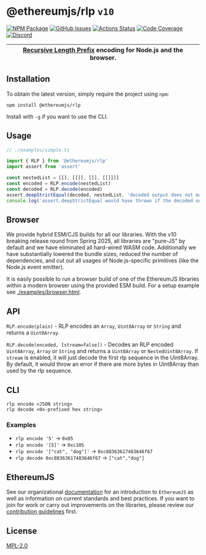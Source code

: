# @ethereumjs/rlp `v10`

[![NPM Package][rlp-npm-badge]][rlp-npm-link]
[![GitHub Issues][rlp-issues-badge]][rlp-issues-link]
[![Actions Status][rlp-actions-badge]][rlp-actions-link]
[![Code Coverage][rlp-coverage-badge]][rlp-coverage-link]
[![Discord][discord-badge]][discord-link]

| [Recursive Length Prefix](https://ethereum.org/en/developers/docs/data-structures-and-encoding/rlp) encoding for Node.js and the browser. |
| ----------------------------------------------------------------------------------------------------------------------------------------- |

## Installation

To obtain the latest version, simply require the project using `npm`:

```shell
npm install @ethereumjs/rlp
```

Install with `-g` if you want to use the CLI.

## Usage

```ts
// ./examples/simple.ts

import { RLP } from '@ethereumjs/rlp'
import assert from 'assert'

const nestedList = [[], [[]], [[], [[]]]]
const encoded = RLP.encode(nestedList)
const decoded = RLP.decode(encoded)
assert.deepStrictEqual(decoded, nestedList, 'decoded output does not match original')
console.log('assert.deepStrictEqual would have thrown if the decoded output did not match')
```

## Browser

We provide hybrid ESM/CJS builds for all our libraries. With the v10 breaking release round from Spring 2025, all libraries are "pure-JS" by default and we have eliminated all hard-wired WASM code. Additionally we have substantially lowered the bundle sizes, reduced the number of dependencies, and cut out all usages of Node.js-specific primitives (like the Node.js event emitter).

It is easily possible to run a browser build of one of the EthereumJS libraries within a modern browser using the provided ESM build. For a setup example see [./examples/browser.html](./examples/browser.html).

## API

`RLP.encode(plain)` - RLP encodes an `Array`, `Uint8Array` or `String` and returns a `Uint8Array`.

`RLP.decode(encoded, [stream=false])` - Decodes an RLP encoded `Uint8Array`, `Array` or `String` and returns a `Uint8Array` or `NestedUint8Array`. If `stream` is enabled, it will just decode the first rlp sequence in the Uint8Array. By default, it would throw an error if there are more bytes in Uint8Array than used by the rlp sequence.

## CLI

`rlp encode <JSON string>`\
`rlp decode <0x-prefixed hex string>`

### Examples

- `rlp encode '5'` -> `0x05`
- `rlp encode '[5]'` -> `0xc105`
- `rlp encode '["cat", "dog"]'` -> `0xc88363617483646f67`
- `rlp decode 0xc88363617483646f67` -> `["cat","dog"]`

## EthereumJS

See our organizational [documentation](https://ethereumjs.readthedocs.io) for an introduction to `EthereumJS` as well as information on current standards and best practices. If you want to join for work or carry out improvements on the libraries, please review our [contribution guidelines](https://ethereumjs.readthedocs.io/en/latest/contributing.html) first.

## License

[MPL-2.0](<https://tldrlegal.com/license/mozilla-public-license-2.0-(mpl-2)>)

[discord-badge]: https://img.shields.io/static/v1?logo=discord&label=discord&message=Join&color=blue
[discord-link]: https://discord.gg/TNwARpR
[rlp-npm-badge]: https://img.shields.io/npm/v/@ethereumjs/rlp.svg
[rlp-npm-link]: https://www.npmjs.com/package/@ethereumjs/rlp
[rlp-issues-badge]: https://img.shields.io/github/issues/ethereumjs/ethereumjs-monorepo/package:%20rlp?label=issues
[rlp-issues-link]: https://github.com/ethereumjs/ethereumjs-monorepo/issues?q=is%3Aopen+is%3Aissue+label%3A"package%3A+rlp"
[rlp-actions-badge]: https://github.com/ethereumjs/ethereumjs-monorepo/workflows/rlp/badge.svg
[rlp-actions-link]: https://github.com/ethereumjs/ethereumjs-monorepo/actions?query=workflow%3A%22rlp%22
[rlp-coverage-badge]: https://codecov.io/gh/ethereumjs/ethereumjs-monorepo/branch/master/graph/badge.svg?flag=rlp
[rlp-coverage-link]: https://codecov.io/gh/ethereumjs/ethereumjs-monorepo/tree/master/packages/rlp
